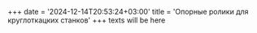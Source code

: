 ﻿+++
date = '2024-12-14T20:53:24+03:00'
title = 'Опорные ролики для круглоткацких станков'
+++
texts will be here